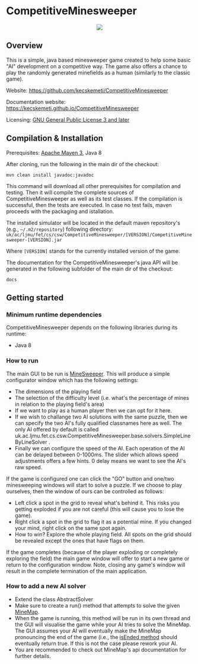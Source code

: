 # CompetitiveMinesweeper
<p align="center">
  <img src="https://raw.githubusercontent.com/kecskemeti/CompetitiveMinesweeper/master/src/main/resources/MineSweeperIcon.png"/>
</p>

## Overview
This is a simple, java based minesweeper game created to help some basic "AI" development on a competitive way. The game also offers a chance to play the randomly generated minefields as a human (similarly to the classic game).

Website: 
https://github.com/kecskemeti/CompetitiveMinesweeper

Documentation website:
https://kecskemeti.github.io/CompetitiveMinesweeper

Licensing:
[GNU General Public License 3 and later](https://www.gnu.org/licenses/gpl-3.0.en.html)

## Compilation & Installation

Prerequisites: [Apache Maven 3](http://maven.apache.org/), Java 8

After cloning, run the following in the main dir of the checkout:

`mvn clean install javadoc:javadoc`

This command will download all other prerequisites for compilation and testing. Then it will compile the complete sources of CompetitiveMinesweeper as well as its test classes. If the compilation is successful, then the tests are executed. In case no test fails, maven proceeds with the packaging and istallation.

The installed simulator will be located in the default maven repository's (e.g., `~/.m2/repository`) following directory: 
`uk/ac/ljmu/fet/cs/csw/CompetitiveMinesweeper/[VERSION]/CompetitiveMinesweeper-[VERSION].jar`

Where `[VERSION]` stands for the currently installed version of the game.

The documentation for the CompetitiveMinesweeper's java API will be generated in the following subfolder of the main dir of the checkout:

`docs`

## Getting started

### Minimum runtime dependencies
CompetitiveMinesweeper depends on the following libraries during its runtime: 
* Java 8

### How to run
The main GUI to be run is [MineSweeper](https://github.com/kecskemeti/CompetitiveMinesweeper/blob/master/src/main/java/uk/ac/ljmu/fet/cs/csw/CompetitiveMinesweeper/gui/MineSweeper.java). This will produce a simple configurator window which has the following settings:
* The dimensions of the playing field
* The selection of the difficulty level (i.e. what's the percentage of mines in relation to the playing field's area)
* If we want to play as a human player then we can opt for it here.
* If we wish to challange two AI solutions with the same puzzle, then we can specify the two AI's fully qualified classnames here as well. The only AI offered by default is called uk.ac.ljmu.fet.cs.csw.CompetitiveMinesweeper.base.solvers.SimpleLineByLineSolver .
* Finally we can configure the speed of the AI. Each operation of the AI can be delayed between 0-1000ms. The slider which allows speed adjustments offers a few hints. 0 delay means we want to see the AI's raw speed. 

If the game is configured one can click the "GO" button and one/two minesweeping windows will start to solve a puzzle. If we choose to play ourselves, then the window of ours can be controlled as follows:
* Left click a spot in the grid to reveal what's behind it. This risks you getting exploded if you are not careful (this will cause you to lose the game).
* Right click a spot in the grid to flag it as a potential mine. If you changed your mind, right click on the same spot again.
* How to win? Explore the whole playing field. All spots on the grid should be revealed except the ones that have flags on them.

If the game completes (because of the player exploding or completely exploring the field) the main game window will offer to start a new game or return to the configuration window. Note, closing any game's window will result in the complete termination of the main application.

### How to add a new AI solver
* Extend the class AbstractSolver
* Make sure to create a run() method that attempts to solve the given [MineMap](https://kecskemeti.github.io/CompetitiveMinesweeper/uk/ac/ljmu/fet/cs/csw/CompetitiveMinesweeper/base/MineMap.html). 
* When the game is running, this method will be run in its own thread and the GUI will visualise the game while your AI tries to solve the MineMap. The GUI assumes your AI will eventually make the MineMap pronouncing the end of the game (i.e., the [isEnded method](https://kecskemeti.github.io/CompetitiveMinesweeper/uk/ac/ljmu/fet/cs/csw/CompetitiveMinesweeper/base/MineMap.html#isEnded()) should eventually return true. If this is not the case please rework your AI. 
* You are recommended to check out MineMap's api documentation for further details.
